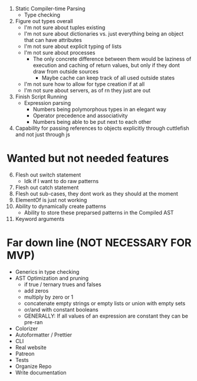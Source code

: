 1. Static Compiler-time Parsing
   - Type checking
2. Figure out types overall
   - I'm not sure about tuples existing
   - I'm not sure about dictionaries vs. just everything being an object that can have attributes
   - I'm not sure about explicit typing of lists
   - I'm not sure about processes
     - The only concrete difference between them would be laziness of execution and caching of return values, but only if they dont draw from outside sources
       - Maybe cache can keep track of all used outside states
   - I'm not sure how to allow for type creation if at all
   - I'm not sure about servers, as of rn they just are out
3. Finish Script Running
   - Expression parsing
     - Numbers being polymorphous types in an elegant way
     - Operator precedence and associativity
     - Numbers being able to be put next to each other
4. Capability for passing references to objects explicitly through cuttlefish and not just through js

# Wanted but not needed features

6. Flesh out switch statement
   - Idk if I want to do raw patterns
7. Flesh out catch statement
8. Flesh out sub-cases, they dont work as they should at the moment
9. ElementOf is just not working
10. Ability to dynamically create patterns
    - Ability to store these preparsed patterns in the Compiled AST
11. Keyword arguments

# Far down line (NOT NECESSARY FOR MVP)

- Generics in type checking
- AST Optimization and pruning
  - if true / ternary trues and falses
  - add zeros
  - multiply by zero or 1
  - concatenate empty strings or empty lists or union with empty sets
  - or/and with constant booleans
  - GENERALLY: If all values of an expression are constant they can be pre-ran
- Colorizer
- Autoformatter / Prettier
- CLI
- Real website
- Patreon
- Tests
- Organize Repo
- Write documentation
